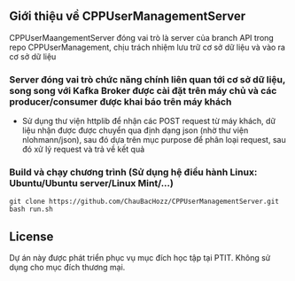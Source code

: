 ## Giới thiệu về CPPUserManagementServer
CPPUserMaangementServer đóng vai trò là server của branch API trong repo CPPUserManagement, chịu trách nhiệm lưu trữ cơ sở dữ liệu và vào ra cơ sở dữ liệu

### Server đóng vai trò chức năng chính liên quan tới cơ sở dữ liệu, song song với Kafka Broker được cài đặt trên máy chủ và các producer/consumer được khai báo trên máy khách
- Sử dụng thư viện httplib để nhận các POST request từ máy khách, dữ liệu nhận được được chuyển qua định dạng json (nhờ thư viện nlohmann/json), sau đó dựa trên mục purpose để phân loại request, sau đó xử lý request và trả về kết quả


### Build và chạy chương trình (Sử dụng hệ điều hành Linux: Ubuntu/Ubuntu server/Linux Mint/...)
```
git clone https://github.com/ChauBacHozz/CPPUserManagementServer.git
bash run.sh
```

##  License

Dự án này được phát triển phục vụ mục đích học tập tại PTIT. Không sử dụng cho mục đích thương mại.
